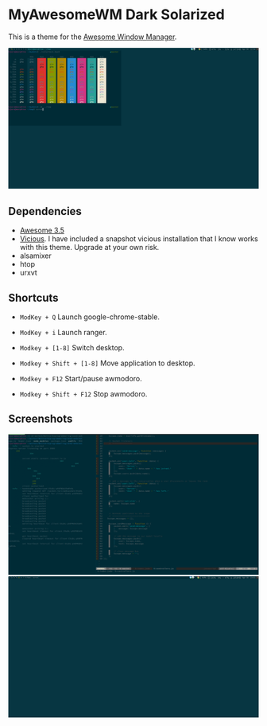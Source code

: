 MyAwesomeWM Dark Solarized
============
This is a theme for the [Awesome Window Manager](http://awesome.naquadah.org/).


![basic](screenshots/2014-04-30-125512_1600x900_scrot.png)

## Dependencies
- [Awesome 3.5](http://awesome.naquadah.org/download/)
- [Vicious](http://git.sysphere.org/vicious/). I have included a snapshot vicious installation that I know works with this theme. Upgrade at your own risk.
- alsamixer
- htop
- urxvt

## Shortcuts
* `ModKey + Q` Launch google-chrome-stable.
* `ModKey + i` Launch ranger.

* `Modkey + [1-8]` Switch desktop.
* `Modkey + Shift + [1-8]` Move application to desktop.

* `Modkey + F12` Start/pause awmodoro.
* `Modkey + Shift + F12` Stop awmodoro.
## Screenshots

![busy](screenshots/busy.png)
![clean](screenshots/clean.png)
